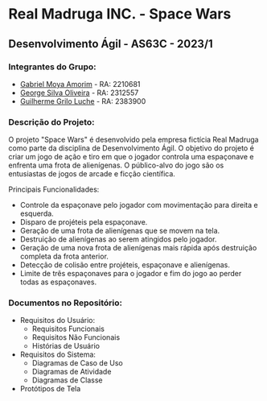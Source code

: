 # Real Madruga INC. - Space Wars

## Desenvolvimento Ágil - AS63C - 2023/1

### Integrantes do Grupo:
- [Gabriel Moya Amorim](https://github.com/gabiMoya) - RA: 2210681
- [George Silva Oliveira](https://github.com/georgeutfpr) - RA: 2312557
- [Guilherme Grilo Luche](https://github.com/guilherme-lucke) - RA: 2383900

### Descrição do Projeto:
O projeto "Space Wars" é desenvolvido pela empresa fictícia Real Madruga como parte da disciplina de Desenvolvimento Ágil. O objetivo do projeto é criar um jogo de ação e tiro em que o jogador controla uma espaçonave e enfrenta uma frota de alienígenas. O público-alvo do jogo são os entusiastas de jogos de arcade e ficção científica.

Principais Funcionalidades:
- Controle da espaçonave pelo jogador com movimentação para direita e esquerda.
- Disparo de projéteis pela espaçonave.
- Geração de uma frota de alienígenas que se movem na tela.
- Destruição de alienígenas ao serem atingidos pelo jogador.
- Geração de uma nova frota de alienígenas mais rápida após destruição completa da frota anterior.
- Detecção de colisão entre projéteis, espaçonave e alienígenas.
- Limite de três espaçonaves para o jogador e fim do jogo ao perder todas as espaçonaves.

### Documentos no Repositório:
- Requisitos do Usuário:
  - Requisitos Funcionais
  - Requisitos Não Funcionais
  - Histórias de Usuário
- Requisitos do Sistema:
  - Diagramas de Caso de Uso
  - Diagramas de Atividade
  - Diagramas de Classe
- Protótipos de Tela
